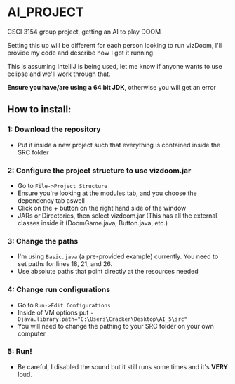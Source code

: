 # AI_PROJECT

CSCI 3154 group project, getting an AI to play DOOM

Setting this up will be different for each person looking to run vizDoom, I'll provide my code and describe how I got it running.

This is assuming IntelliJ is being used, let me know if anyone wants to use eclipse and we'll work through that.

**Ensure you have/are using a 64 bit JDK**, otherwise you will get an error

## How to install:

  ### 1: Download the repository
  
   * Put it inside a new project such that everything is contained inside the SRC folder
  
  ### 2: Configure the project structure to use vizdoom.jar
  
   * Go to `File->Project Structure`
   * Ensure you're looking at the modules tab, and you choose the dependency tab aswell
   * Click on the + button on the right hand side of the window
   * JARs or Directories, then select vizdoom.jar (This has all the external classes inside it (DoomGame.java, Button.java, etc.)
    
  ### 3: Change the paths
  
   * I'm using `Basic.java` (a pre-provided example) currently. You need to set paths for lines 18, 21, and 26.
   * Use absolute paths that point directly at the resources needed
    
  ### 4: Change run configurations
  
   * Go to `Run->Edit Configurations`
   * Inside of VM options put `-Djava.library.path="C:\Users\Cracker\Desktop\AI_5\src"`
   * You will need to change the pathing to your SRC folder on your own computer
    
  ### 5: Run!
  
   * Be careful, I disabled the sound but it still runs some times and it's **VERY** loud.
    
